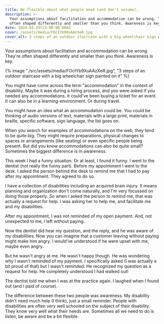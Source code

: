 ```yaml
---
title: Be flexible about what people need (and don't assume).
description: >-
  Your assumptions about facilitation and accommodation can be wrong. They're
  often shaped differently and smaller than you think. Awareness is key.
date: 2024-03-25T23:00:00.000Z
cover: /assets/media/FOcIYb9XoAAzXeR.jpg
cover_alt: 3 steps of an outdoor staircase with a big wheelchair sign painted on it
---
```


Your assumptions about facilitation and accommodation can be wrong. They're often shaped differently and smaller than you think. Awareness is key.

{% image "./src/assets/media/FOcIYb9XoAAzXeR.jpg", "3 steps of an outdoor staircase with a big wheelchair sign painted on it" %}

You might have come across the term "accommodation" in the context of disability. Maybe it was during a hiring process, and you were asked if you needed any accommodations. It could've been buying a ticket for an event. It can also be in a learning-environment. Or during travel.

You might have an idea what an accommodation could be. You could be thinking of audio versions of text, materials with a large print, materials in braille, specific software, sign language, the list goes on.

When you search for examples of accommodations on the web, they tend to be quite big. They might require preparations, physical changes to spaces or arrangements (like seating) or even specific people being present. But did you know accommodations can also be quite small? Sometimes the biggest difference is in awareness.

This week I had a funny situation. Or at least, I found it funny. I went to the dentist (not really the funny part). Before my appointment I went to the desk. I asked the person behind the desk to remind me that I had to pay after my appointment. They agreed to do so.

I have a collection of disabilities including an acquired brain injury. It means planning and organization don't come naturally, and I'm very focussed on doing those properly. So when I asked the person to remind me, that was actually a request for help. I was asking her to help me, and facilitate me and my disabilities.

After my appointment, I was not reminded of my open payment. And, not unexpected to me, I left without paying.

Now the dentist did hear my question, and the reply, and he was aware of my disabilities. Now you can imagine that a customer leaving without paying might make him angry. I would've understood if he were upset with me, maybe even angry.

But he wasn't angry at me. He wasn't happy though. He was wondering why I wasn't reminded of my payment. I specifically asked (I was actually a bit proud of that) but I wasn't reminded. He recognized my question as a request for help. He completely understood I had walked out!

The dentist told me when I was at the practice again. I laughed when I found out (and I paid of course).

The difference between these two people was awareness. My disability didn't need much help (I think), just a small reminder. People with disabilities are often very well schooled on the subject of their disability. They know very well what their needs are. Sometimes all we need to do is listen, be aware and be a bit flexible.
